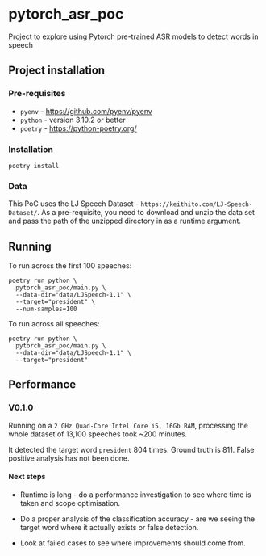 # pytorch_asr_poc

Project to explore using Pytorch pre-trained ASR models to detect words in speech

## Project installation

### Pre-requisites 
* `pyenv` - https://github.com/pyenv/pyenv
* `python` - version 3.10.2 or better
* `poetry` - https://python-poetry.org/

### Installation

```shell
poetry install
```

### Data

This PoC uses the LJ Speech Dataset - `https://keithito.com/LJ-Speech-Dataset/`. 
As a pre-requisite, you need to download and unzip the data set and pass the path
of the unzipped directory in as a runtime argument.

## Running

To run across the first 100 speeches:

```shell
poetry run python \
  pytorch_asr_poc/main.py \
  --data-dir="data/LJSpeech-1.1" \
  --target="president" \
  --num-samples=100
```

To run across all speeches:
```shell
poetry run python \
  pytorch_asr_poc/main.py \
  --data-dir="data/LJSpeech-1.1" \
  --target="president" 
```

## Performance

### V0.1.0

Running on a `2 GHz Quad-Core Intel Core i5, 16Gb RAM`, processing 
the whole dataset of 13,100 speeches took ~200 minutes.

It detected the target word `president` 804 times. Ground truth is 811.
False positive analysis has not been done.

#### Next steps

* Runtime is long - do a performance investigation to see where time is taken and scope optimisation.

* Do a proper analysis of the classification accuracy - are we seeing the target word where it actually exists or false detection.

* Look at failed cases to see where improvements should come from.

